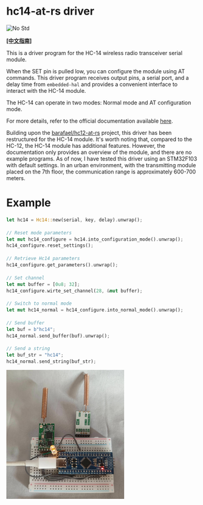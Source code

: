 # hc14-at-rs driver

![No Std][no-std-badge]

**[[中文指南]](./README-zh.md)**

This is a driver program for the HC-14 wireless radio transceiver serial module.

When the SET pin is pulled low, you can configure the module using AT commands. This driver program receives output pins, a serial port, and a delay time from `embedded-hal` and provides a convenient interface to interact with the HC-14 module.

The HC-14 can operate in two modes: Normal mode and AT configuration mode.

For more details, refer to the official documentation available [here](https://www.hc01.com/downloads).

Building upon the [barafael/hc12-at-rs](https://github.com/barafael/hc12-at-rs) project, this driver has been restructured for the HC-14 module. It's worth noting that, compared to the HC-12, the HC-14 module has additional features. However, the documentation only provides an overview of the module, and there are no example programs. As of now, I have tested this driver using an STM32F103 with default settings. In an urban environment, with the transmitting module placed on the 7th floor, the communication range is approximately 600-700 meters.

# Example

```rust
let hc14 = Hc14::new(serial, key, delay).unwrap();

// Reset mode parameters
let mut hc14_configure = hc14.into_configuration_mode().unwrap();
hc14_configure.reset_settings();

// Retrieve Hc14 parameters
hc14_configure.get_parameters().unwrap();

// Set channel
let mut buffer = [0u8; 32];
hc14_configure.wirte_set_channel(28, &mut buffer);

// Switch to normal mode
let mut hc14_normal = hc14_configure.into_normal_mode().unwrap();

// Send buffer
let buf = b"hc14";
hc14_normal.send_buffer(buf).unwrap();

// Send a string
let buf_str = "hc14";
hc14_normal.send_string(buf_str);
```

<img src="./image/IMG_20231107_152253.jpg" alt="IMG_20231107_152253" style="zoom: 33%;" />

<!-- Badges -->

[no-std-badge]: https://img.shields.io/badge/no__std-yes-blue

